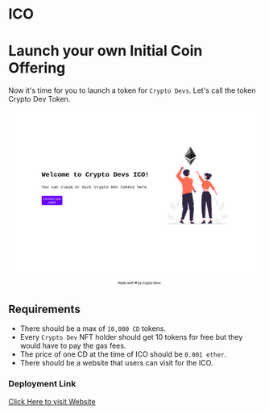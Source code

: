 # ICO

# Launch your own Initial Coin Offering

Now it's time for you to launch a token for `Crypto Devs`. Let's call the token Crypto Dev Token.

![Website Demo](./ico.png "Initial Coin Offering Dapp")

## Requirements

- There should be a max of `10,000 CD` tokens.
- Every `Crypto Dev` NFT holder should get 10 tokens for free but they would have to pay the gas fees.
- The price of one CD at the time of ICO should be `0.001 ether`.
- There should be a website that users can visit for the ICO.

### Deployment Link    
[Click Here to visit Website](https://ico-blush.vercel.app/)
